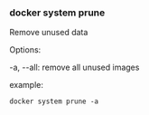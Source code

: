 ### docker system prune
Remove unused data

Options:

-a, --all: remove all unused images

example:
```
docker system prune -a
```